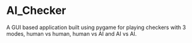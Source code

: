 # AI_Checker
 A GUI based application built using pygame for playing checkers with 3 modes, human vs human, human vs AI and AI vs AI.
